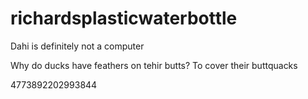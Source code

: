 # richardsplasticwaterbottle

Dahi is definitely not a computer

Why do ducks have feathers on tehir butts?  To cover their buttquacks

4773892202993844
